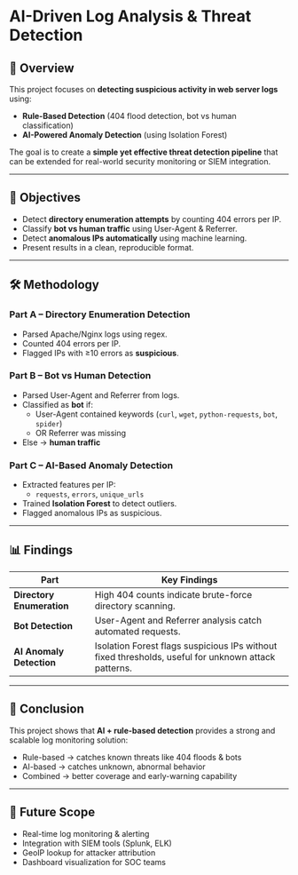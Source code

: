 # AI-Driven Log Analysis & Threat Detection

## 📌 Overview
This project focuses on **detecting suspicious activity in web server logs** using:
- **Rule-Based Detection** (404 flood detection, bot vs human classification)
- **AI-Powered Anomaly Detection** (using Isolation Forest)

The goal is to create a **simple yet effective threat detection pipeline** that can be extended for real-world security monitoring or SIEM integration.

---

## 🎯 Objectives
- Detect **directory enumeration attempts** by counting 404 errors per IP.
- Classify **bot vs human traffic** using User-Agent & Referrer.
- Detect **anomalous IPs automatically** using machine learning.
- Present results in a clean, reproducible format.

---

## 🛠 Methodology

### Part A – Directory Enumeration Detection
- Parsed Apache/Nginx logs using regex.
- Counted 404 errors per IP.
- Flagged IPs with ≥10 errors as **suspicious**.

### Part B – Bot vs Human Detection
- Parsed User-Agent and Referrer from logs.
- Classified as **bot** if:
  - User-Agent contained keywords (`curl`, `wget`, `python-requests`, `bot`, `spider`)
  - OR Referrer was missing
- Else → **human traffic**

### Part C – AI-Based Anomaly Detection
- Extracted features per IP:
  - `requests`, `errors`, `unique_urls`
- Trained **Isolation Forest** to detect outliers.
- Flagged anomalous IPs as suspicious.

---

## 📊 Findings

| Part | Key Findings |
|------|--------------|
| **Directory Enumeration** | High 404 counts indicate brute-force directory scanning. |
| **Bot Detection** | User-Agent and Referrer analysis catch automated requests. |
| **AI Anomaly Detection** | Isolation Forest flags suspicious IPs without fixed thresholds, useful for unknown attack patterns. |

---

## 📌 Conclusion
This project shows that **AI + rule-based detection** provides a strong and scalable log monitoring solution:
- Rule-based → catches known threats like 404 floods & bots
- AI-based → catches unknown, abnormal behavior
- Combined → better coverage and early-warning capability

---

## 🚀 Future Scope
- Real-time log monitoring & alerting
- Integration with SIEM tools (Splunk, ELK)
- GeoIP lookup for attacker attribution
- Dashboard visualization for SOC teams

